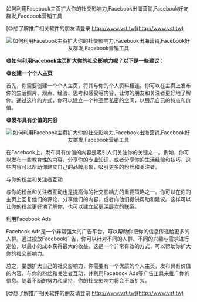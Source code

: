 如何利用Facebook主页扩大你的社交影响力,Facebook出海营销,Facebook好友群发,Facebook营销工具

[😍想了解推广相关软件的朋友请登录 http://www.vst.tw](http://www.vst.tw)

 <center><img src="https://vst.tw/MP4/tuiguang/png/4.png" alt="如何利用Facebook主页扩大你的社交影响力,Facebook出海营销,Facebook好友群发,Facebook营销工具"></center>

**😄如何利用Facebook主页扩大你的社交影响力呢？以下是一些建议：**

**😄创建一个个人主页**

首先，你需要创建一个个人主页，将其与你的个人资料相连。你可以在主页上发布你的生活照片、观点、经验、思考和感受等内容，让你的朋友和关注者更好地了解你。通过这样的方式，你可以建立一个神圣而私密的空间，以展示自己的特点和价值。

**😄发布具有价值的内容**

 <center><img src="https://vst.tw/MP4/tuiguang/png/8.png" alt="如何利用Facebook主页扩大你的社交影响力,Facebook出海营销,Facebook好友群发,Facebook营销工具"></center>

在Facebook上，发布具有价值的内容是吸引人们关注你的关键之一。例如，你可以发布一些教育性的内容，分享你的专业知识，或者分享你的生活经验和技巧。这些内容可以帮助你建立自己的品牌形象，吸引更多的粉丝和关注者。

与你的粉丝和关注者互动

与你的粉丝和关注者互动也是提高你的社交影响力的重要策略之一。你可以在你的主页上回复他们的评论，分享他们的内容，或者向他们提供帮助和建议。这样可以让你的粉丝更好地了解你，也可以建立起更深层次的联系。

利用Facebook Ads

Facebook Ads是一个非常强大的广告平台，可以帮助你把你的信息传递给更多的人群。通过投放Facebook广告，你可以针对不同的人群、不同的兴趣与需求进行定位，以最小的成本获得最大的收益。这是一个非常有效的方式，可以帮助你扩大你的社交影响力。

总之，要想扩大自己的社交影响力，你需要有一个优质的个人主页，发布具有价值的内容，与你的粉丝和关注者互动，并利用Facebook Ads等广告工具来推广你的信息。随着不断的努力和坚持，你的社交影响力将会不断扩大。

[😍想了解推广相关软件的朋友请登录 http://www.vst.tw](http://www.vst.tw)



